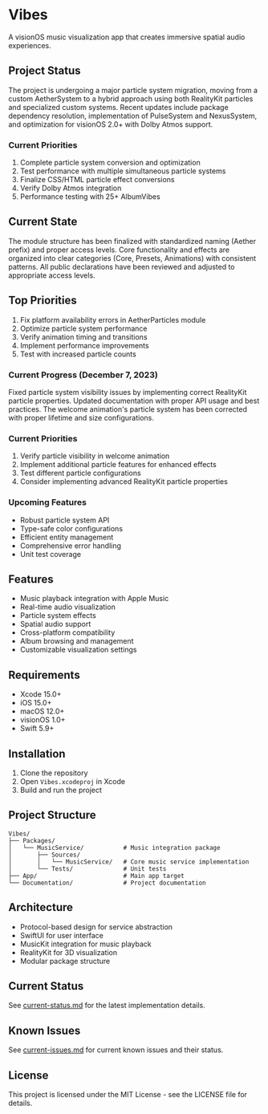 # Vibes

A visionOS music visualization app that creates immersive spatial audio experiences.

## Project Status
The project is undergoing a major particle system migration, moving from a custom AetherSystem to a hybrid approach using both RealityKit particles and specialized custom systems. Recent updates include package dependency resolution, implementation of PulseSystem and NexusSystem, and optimization for visionOS 2.0+ with Dolby Atmos support.

### Current Priorities
1. Complete particle system conversion and optimization
2. Test performance with multiple simultaneous particle systems
3. Finalize CSS/HTML particle effect conversions
4. Verify Dolby Atmos integration
5. Performance testing with 25+ AlbumVibes

## Current State
The module structure has been finalized with standardized naming (Aether prefix) and proper access levels. Core functionality and effects are organized into clear categories (Core, Presets, Animations) with consistent patterns. All public declarations have been reviewed and adjusted to appropriate access levels.

## Top Priorities
1. Fix platform availability errors in AetherParticles module
2. Optimize particle system performance
3. Verify animation timing and transitions
4. Implement performance improvements
5. Test with increased particle counts

### Current Progress (December 7, 2023)
Fixed particle system visibility issues by implementing correct RealityKit particle properties. Updated documentation with proper API usage and best practices. The welcome animation's particle system has been corrected with proper lifetime and size configurations.

### Current Priorities
1. Verify particle visibility in welcome animation
2. Implement additional particle features for enhanced effects
3. Test different particle configurations
4. Consider implementing advanced RealityKit particle properties

### Upcoming Features
- Robust particle system API
- Type-safe color configurations
- Efficient entity management
- Comprehensive error handling
- Unit test coverage

## Features

- Music playback integration with Apple Music
- Real-time audio visualization
- Particle system effects
- Spatial audio support
- Cross-platform compatibility
- Album browsing and management
- Customizable visualization settings

## Requirements

- Xcode 15.0+
- iOS 15.0+
- macOS 12.0+
- visionOS 1.0+
- Swift 5.9+

## Installation

1. Clone the repository
2. Open `Vibes.xcodeproj` in Xcode
3. Build and run the project

## Project Structure

```
Vibes/
├── Packages/
│   └── MusicService/           # Music integration package
│       ├── Sources/
│       │   └── MusicService/   # Core music service implementation
│       └── Tests/              # Unit tests
├── App/                        # Main app target
└── Documentation/              # Project documentation
```

## Architecture

- Protocol-based design for service abstraction
- SwiftUI for user interface
- MusicKit integration for music playback
- RealityKit for 3D visualization
- Modular package structure

## Current Status

See [current-status.md](current-status.md) for the latest implementation details.

## Known Issues

See [current-issues.md](current-issues.md) for current known issues and their status.

## License

This project is licensed under the MIT License - see the LICENSE file for details.
